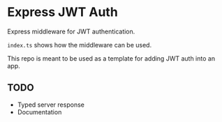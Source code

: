 # Express JWT Auth

Express middleware for JWT authentication.

`index.ts` shows how the middleware can be used.

This repo is meant to be used as a template for adding JWT auth into an app.

## TODO

- Typed server response
- Documentation
